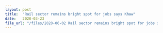 ```yaml
---
layout: post
title:  "Rail sector remains bright spot for jobs says Khaw"
date:   2020-03-23
file_url: "/files/2020-06-02 Rail sector remains bright spot for jobs says Khaw.pdf"
---
```

